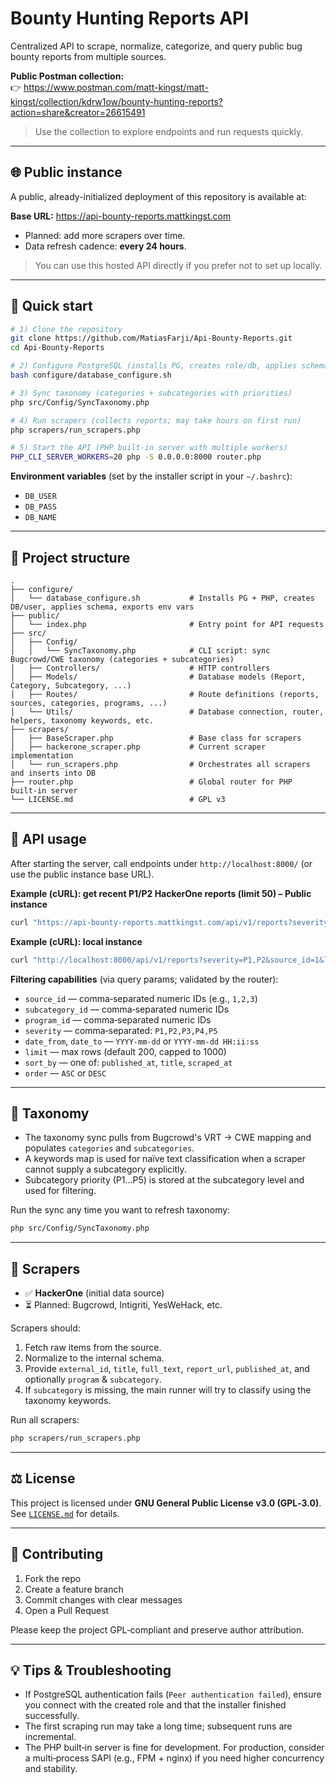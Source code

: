 # Bounty Hunting Reports API

Centralized API to scrape, normalize, categorize, and query public bug bounty reports from multiple sources.

**Public Postman collection:**  
👉 https://www.postman.com/matt-kingst/matt-kingst/collection/kdrw1ow/bounty-hunting-reports?action=share&creator=26615491

> Use the collection to explore endpoints and run requests quickly.

---

## 🌐 Public instance

A public, already-initialized deployment of this repository is available at:

**Base URL:** https://api-bounty-reports.mattkingst.com

- Planned: add more scrapers over time.
- Data refresh cadence: **every 24 hours**.

> You can use this hosted API directly if you prefer not to set up locally.

---

## 🚀 Quick start

```bash
# 1) Clone the repository
git clone https://github.com/MatiasFarji/Api-Bounty-Reports.git
cd Api-Bounty-Reports

# 2) Configure PostgreSQL (installs PG, creates role/db, applies schema, exports env vars)
bash configure/database_configure.sh

# 3) Sync taxonomy (categories + subcategories with priorities)
php src/Config/SyncTaxonomy.php

# 4) Run scrapers (collects reports; may take hours on first run)
php scrapers/run_scrapers.php

# 5) Start the API (PHP built‑in server with multiple workers)
PHP_CLI_SERVER_WORKERS=20 php -S 0.0.0.0:8000 router.php
```

**Environment variables** (set by the installer script in your `~/.bashrc`):
- `DB_USER`
- `DB_PASS`
- `DB_NAME`

---

## 🧱 Project structure

```
.
├── configure/
│   └── database_configure.sh           # Installs PG + PHP, creates DB/user, applies schema, exports env vars
├── public/
│   └── index.php                       # Entry point for API requests
├── src/
│   ├── Config/
│   │   └── SyncTaxonomy.php            # CLI script: sync Bugcrowd/CWE taxonomy (categories + subcategories)
│   ├── Controllers/                    # HTTP controllers
│   ├── Models/                         # Database models (Report, Category, Subcategory, ...)
│   ├── Routes/                         # Route definitions (reports, sources, categories, programs, ...)
│   └── Utils/                          # Database connection, router, helpers, taxonomy keywords, etc.
├── scrapers/
│   ├── BaseScraper.php                 # Base class for scrapers
│   ├── hackerone_scraper.php           # Current scraper implementation
│   └── run_scrapers.php                # Orchestrates all scrapers and inserts into DB
├── router.php                          # Global router for PHP built‑in server
└── LICENSE.md                          # GPL v3
```

---

## 🔎 API usage

After starting the server, call endpoints under `http://localhost:8000/` (or use the public instance base URL).

**Example (cURL): get recent P1/P2 HackerOne reports (limit 50) – Public instance**

```bash
curl "https://api-bounty-reports.mattkingst.com/api/v1/reports?severity=P1,P2&source_id=1&limit=50"   -H "Accept: application/json"
```

**Example (cURL): local instance**

```bash
curl "http://localhost:8000/api/v1/reports?severity=P1,P2&source_id=1&limit=50"   -H "Accept: application/json"
```

**Filtering capabilities** (via query params; validated by the router):
- `source_id` — comma‑separated numeric IDs (e.g., `1,2,3`)
- `subcategory_id` — comma‑separated numeric IDs
- `program_id` — comma‑separated numeric IDs
- `severity` — comma‑separated: `P1,P2,P3,P4,P5`
- `date_from`, `date_to` — `YYYY-mm-dd` or `YYYY-mm-dd HH:ii:ss`
- `limit` — max rows (default 200, capped to 1000)
- `sort_by` — one of: `published_at`, `title`, `scraped_at`
- `order` — `ASC` or `DESC`

---

## 🧠 Taxonomy

- The taxonomy sync pulls from Bugcrowd's VRT → CWE mapping and populates `categories` and `subcategories`.
- A keywords map is used for naïve text classification when a scraper cannot supply a subcategory explicitly.
- Subcategory priority (P1…P5) is stored at the subcategory level and used for filtering.

Run the sync any time you want to refresh taxonomy:

```bash
php src/Config/SyncTaxonomy.php
```

---

## 🧪 Scrapers

- ✅ **HackerOne** (initial data source)
- ⏳ Planned: Bugcrowd, Intigriti, YesWeHack, etc.

Scrapers should:
1. Fetch raw items from the source.
2. Normalize to the internal schema.
3. Provide `external_id`, `title`, `full_text`, `report_url`, `published_at`, and optionally `program` & `subcategory`.
4. If `subcategory` is missing, the main runner will try to classify using the taxonomy keywords.

Run all scrapers:

```bash
php scrapers/run_scrapers.php
```

---

## ⚖️ License

This project is licensed under **GNU General Public License v3.0 (GPL‑3.0)**.  
See [`LICENSE.md`](./LICENSE.md) for details.

---

## 🤝 Contributing

1. Fork the repo  
2. Create a feature branch  
3. Commit changes with clear messages  
4. Open a Pull Request

Please keep the project GPL‑compliant and preserve author attribution.

---

## 💡 Tips & Troubleshooting

- If PostgreSQL authentication fails (`Peer authentication failed`), ensure you connect with the created role and that the installer finished successfully.
- The first scraping run may take a long time; subsequent runs are incremental.
- The PHP built‑in server is fine for development. For production, consider a multi‑process SAPI (e.g., FPM + nginx) if you need higher concurrency and stability.